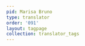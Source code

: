 ```yaml
---
pid: Marisa Bruno
type: translator
order: '091'
layout: tagpage
collection: translator_tags
---
```

